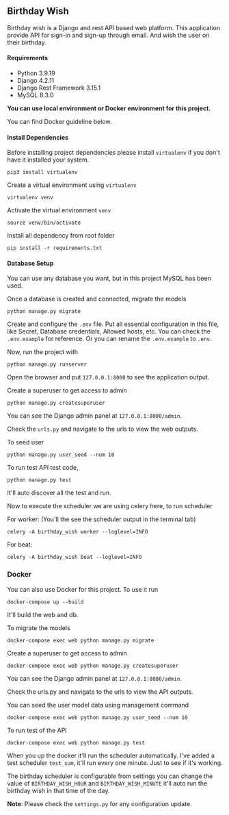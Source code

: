 ##  Birthday Wish

Birthday wish is a Django and rest API based web platform. This application provide API for sign-in and sign-up through email. And wish the user on their birthday.

#### Requirements

- Python 3.9.19
- Django 4.2.11
- Django Rest Framework 3.15.1
- MySQL 8.3.0

**You can use local environment or Docker environment for this project.**

You can find Docker guideline below.

#### Install Dependencies

Before installing project dependencies please install `virtualenv` if you don't have it installed your system.

    pip3 install virtualenv
 
Create a virtual environment using `virtualenv`

    virtualenv venv

Activate the virtual environment `venv`

    source venv/bin/activate

Install all dependency from  root  folder

    pip install -r requirements.txt


#### Database Setup

You can use any database you want, but in this project MySQL has been used.

Once a database is created and connected, migrate the models

    python manage.py migrate

Create and configure the  `.env`  file. Put all essential configuration in this file, like Secret, Database credentials, Allowed hosts, etc. You can check the `.env.example` for reference. Or you can rename the `.env.example` to `.env`.

Now, run the project with
```
python manage.py runserver
```

Open the browser and put `127.0.0.1:8000` to see the application output.

Create a superuser to get access to admin

    python manage.py createsuperuser

You can see the Django admin panel at `127.0.0.1:8000/admin`.

Check the `urls.py` and navigate to the urls to view the web outputs.

To seed user

```shell
python manage.py user_seed --num 10
```

To run test API test code,

```shell
python manage.py test
```

It'll auto discover all the test and run.

Now to execute the scheduler we are using celery here, to run scheduler

For worker: (You'll the see the scheduler output in the terminal tab)

```shell
celery -A birthday_wish worker --loglevel=INFO
```

For beat:

```shell
celery -A birthday_wish beat --loglevel=INFO
```

### Docker
You can also use Docker for this project. To use it run

```shell
docker-compose up --build
```

It'll build the web and db. 

To migrate the models

```shell
docker-compose exec web python manage.py migrate
```

Create a superuser to get access to admin

```shell
docker-compose exec web python manage.py createsuperuser
```

You can see the Django admin panel at `127.0.0.1:8000/admin`.

Check the urls.py and navigate to the urls to view the API outputs.

You can seed the user model data using management command

```shell
docker-compose exec web python manage.py user_seed --num 10
```

To run test of the API

```shell
docker-compose exec web python manage.py test
```

When you up the docker it'll run the scheduler automatically. I've added a test scheduler `test_sum`, it'll run every one minute. Just to see if it's working.

The birthday scheduler is configurable from settings you can change the value of `BIRTHDAY_WISH_HOUR` and `BIRTHDAY_WISH_MINUTE` it'll auto run the birthday wish in that time of the day.

**Note**: Please check the `settings.py` for any configuration update. 
